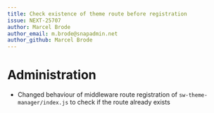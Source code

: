 ```yaml
---
title: Check existence of theme route before registration
issue: NEXT-25707
author: Marcel Brode
author_email: m.brode@snapadmin.net
author_github: Marcel Brode
---
```

# Administration
* Changed behaviour of middleware route registration of `sw-theme-manager/index.js` to check if the route already exists
